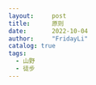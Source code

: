 ```yaml
---
layout:     post
title:      原则
date:       2022-10-04
author:     "FridayLi"
catalog: true
tags:
  - 山野
  - 徒步
---
```



